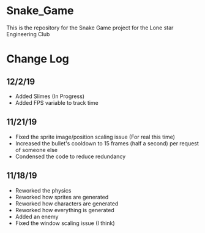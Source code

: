 # Snake_Game
This is the repository for the Snake Game project for the Lone star Engineering Club 

# Change Log
  ## 12/2/19
  * Added Slimes (In Progress)
  * Added FPS variable to track time
  ## 11/21/19
  * Fixed the sprite image/position scaling issue (For real this time)
  * Increased the bullet's cooldown to 15 frames (half a second) per request of someone else
  * Condensed the code to reduce redundancy
  
  ## 11/18/19
  * Reworked the physics
  * Reworked how sprites are generated
  * Reworked how characters are generated
  * Reworked how everything is generated
  * Added an enemy
  * Fixed the window scaling issue (I think)

